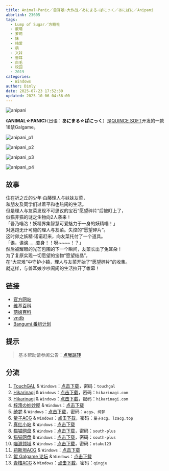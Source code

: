 ```yaml
---
title: Animal☆Panic／兽耳娘☆大作战／あにまる☆ぱにっく／あにぱに／Anipani
abbrlink: 23605
tags:
  - Lump of Sugar／方糖社
  - 废萌
  - 萝莉
  - 妹
  - 纯爱
  - 萌
  - 义妹
  - 兽耳
  - 白毛
  - 校园
  - 2019
categories:
  - Windows
author: Dimly
date: 2025-07-23 17:52:30
updated: 2025-10-06 04:56:00
---
```


![anipani](https://static.30hb.cn/vndb/img/anipani.webp)

《**ANIMAL☆PANIC**》（日语：**あにまる☆ぱにっく**）是[QUINCE SOFT](https://zh.moegirl.org.cn/QUINCE_SOFT)开发的一款18禁Galgame。

<!-- more -->

![anipani_p1](https://static.30hb.cn/vndb/img/anipani_p1.webp)

![anipani_p2](https://static.30hb.cn/vndb/img/anipani_p2.webp)

![anipani_p3](https://static.30hb.cn/vndb/img/anipani_p3.webp)

![anipani_p4](https://static.30hb.cn/vndb/img/anipani_p4.webp)

## 故事

住在祈之丘的少年·白藤理人与妹妹友菜，  
和朋友及同学们过着平和也热闹的生活。  
但是理人与友菜发现不可思议的宝石“愿望碎片”后被盯上了，  
似猫非猫的谜之生物向2人袭来！  
「吾乃喵洛！妖精界集智慧可爱魅力于一身的妖精喵！」  
对逃跑无计可施的理人与友菜。失控的“愿望碎片”。  
这时卯之妖精·诺诺赶来，向友菜托付了一个道具。  
「诶，诶诶……变身！！呀~~~~！？」  
然后被耀眼的光芒包围的下一个瞬间，友菜长出了兔耳朵！  
为了复原实现一切愿望的宝物“愿望结晶”，  
在“大灾难”中守护小镇，理人与友菜开始了“愿望碎片”的收集。  
就这样，与兽耳娘吵吵闹闹的生活拉开了帷幕！

## 链接

- [官方网站](http://quincesoft.jp/product/anipani/index.html)
- [维基百科](https://zh.wikipedia.org/wiki/ANIMAL%E2%98%86PANIC)
- [萌娘百科](https://zh.moegirl.org.cn/ANIMAL_PANIC)
- [vndb](https://vndb.org/v26513)
- [Bangumi 番组计划](https://bgm.tv/subject/290672)

## 提示

> 基本帮助请参阅公告：[点我跳转](/p/announcement/)

## 分流

1.  [TouchGAL](https://www.touchgal.us/) & `Windows`：[点击下载](https://pan.touchgal.net/s/nZEIY)，密码：`touchgal`
2.  [Hikarinagi](https://www.hikarinagi.net/) & `Windows`：[点击下载](https://pan.yurari.moe/s/wpVMUz)，密码：`hikarinagi.com`
3.  [Hikarinagi](https://www.hikarinagi.net/) & `Windows`：[点击下载](https://pan.yurari.moe/s/8WWCZ)，密码：`hikarinagi.com`
4.  [梓澪の妙妙屋](https://zi0.cc/) & `Windows`：[点击下载](https://zi0.cc/%E5%90%88%E9%9B%86%E7%B3%BB%E5%88%97/%E5%8D%97+GalGame%E6%B1%89%E5%8C%96%E5%8C%BA%E5%85%A8%E5%8C%BA%E8%B5%84%E6%BA%90%E5%A4%87%E4%BB%BD/02/[QUINCE%20SOFT]%20%E3%81%82%E3%81%AB%E3%81%BE%E3%82%8B%E2%98%86%E3%81%B1%E3%81%AB%E3%81%A3%E3%81%8F%20%20Animal%E2%98%86Panic%20%20V2.0%E5%85%A8%E7%BA%BF%E6%9C%80%E7%BB%88%E6%B1%89%E5%8C%96%E7%A1%AC%E7%9B%98%E7%89%88[%E8%99%9A%E7%A9%BA%E5%8F%9B%E9%80%86%E5%B8%9D%E9%BE%99%E4%B8%AA%E4%BA%BA%E6%B1%89%E5%8C%96].zip)
5.  [绮梦](https://acgs.one/) & `Windows`：[点击下载](https://game.acgs.one/game/1261.html)，密码：`acgs`、`绮梦`
6.  [量子ACG](https://lzacg.org/) & `Windows`：[点击下载](https://lzacg.cc/4595)，密码：`量子acg`、`lzacg.top`
7.  [真红小站](https://www.shinnku.com/) & `Windows`：[点击下载](https://www.shinnku.com/files/shinnku/0/win/%E5%85%BD%E8%80%B3%E5%A8%98%E5%A4%A7%E4%BD%9C%E6%88%98%26Animal%E2%98%86Panic%20v2.0.7z)
8.  [猫猫网盘](https://catcat.cloud/) & `Windows`：[点击下载](https://catcat.cloud/GalGame/SP%E5%90%8E%E7%AB%AF1[GalGame%E5%88%86%E5%8C%BA]/GalGame%E5%90%88%E9%9B%86-05%E5%8F%B7%E6%9C%BA/Part17/[QUINCE%20SOFT]%20Animal%E2%98%86Panic%EF%BC%8F%E3%81%82%E3%81%AB%E3%81%BE%E3%82%8B%E2%98%86%E3%81%B1%E3%81%AB%E3%81%A3%E3%81%8F%E3%80%90%E8%99%9A%E7%A9%BA%E5%8F%9B%E9%80%86%E5%B8%9D%E9%BE%99%E4%B8%AA%E4%BA%BA%E6%B1%89%E5%8C%96%E3%80%91[Ver2.0].rar)，密码：`south-plus`
9.  [猫猫网盘](https://catcat.cloud/) & `Windows`：[点击下载](https://catcat.cloud/GalGame/SP%E5%90%8E%E7%AB%AF1[GalGame%E5%88%86%E5%8C%BA]/%E5%8D%97+GalGame%E6%B1%89%E5%8C%96%E5%8C%BA%E5%85%A8%E5%8C%BA%E5%A4%87%E4%BB%BD%E5%90%88%E9%9B%86[%E9%87%8D%E5%8E%8B]-%E7%A6%BB%E6%95%A3/%E7%AC%AC%E4%B8%80%E8%BD%AE-Part1/%E6%9C%AC%E4%BD%93/[QUINCE%20SOFT]%20%E3%81%82%E3%81%AB%E3%81%BE%E3%82%8B%E2%98%86%E3%81%B1%E3%81%AB%E3%81%A3%E3%81%8F%20%20Animal%E2%98%86Panic%20%20V2.0%E5%85%A8%E7%BA%BF%E6%9C%80%E7%BB%88%E6%B1%89%E5%8C%96%E7%A1%AC%E7%9B%98%E7%89%88[%E8%99%9A%E7%A9%BA%E5%8F%9B%E9%80%86%E5%B8%9D%E9%BE%99%E4%B8%AA%E4%BA%BA%E6%B1%89%E5%8C%96]/[QUINCE%20SOFT]%20%E3%81%82%E3%81%AB%E3%81%BE%E3%82%8B%E2%98%86%E3%81%B1%E3%81%AB%E3%81%A3%E3%81%8F%20%20Animal%E2%98%86Panic%20%20V2.0%E5%85%A8%E7%BA%BF%E6%9C%80%E7%BB%88%E6%B1%89%E5%8C%96%E7%A1%AC%E7%9B%98%E7%89%88[%E8%99%9A%E7%A9%BA%E5%8F%9B%E9%80%86%E5%B8%9D%E9%BE%99%E4%B8%AA%E4%BA%BA%E6%B1%89%E5%8C%96].rar)，密码：`south-plus`
10.  [喵源领域](https://www.nyantaku.com/) & `Windows`：[点击下载](https://www.nullcloud.top/Game/QUINCE-SOFT/[Windows]ANIMAL%E2%98%86PANIC.7z)，密码：`otaku123`
11.  [莉斯坦ACG](https://www.limulu.moe/) & `Windows`：[点击下载](https://www.limulu.moe/posts/96bfe251)
12.  [鲲 Galgame 论坛](https://www.kungal.com/) & `Windows`：[点击下载](https://www.kungal.com/galgame/223)
13.  [青桔ACG](https://www.qingju.org/) & `Windows`：[点击下载](https://www.qingju.org/3419.html)，密码：`qingju`
